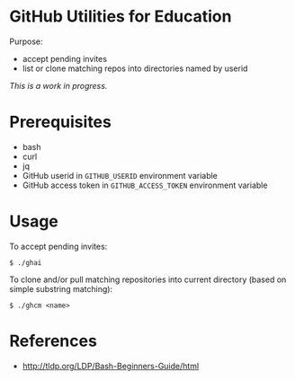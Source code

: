 # GitHub Utilities for Education

Purpose:

- accept pending invites
- list or clone matching repos into directories named by userid 

*This is a work in progress.*

# Prerequisites

- bash
- curl
- jq
- GitHub userid in `GITHUB_USERID` environment variable
- GitHub access token in `GITHUB_ACCESS_TOKEN` environment variable

# Usage

To accept pending invites:

    $ ./ghai

To clone and/or pull matching repositories into current directory
(based on simple substring matching):

    $ ./ghcm <name>

# References

- http://tldp.org/LDP/Bash-Beginners-Guide/html
